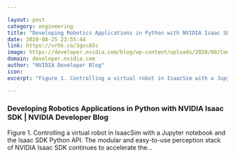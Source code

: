 ```yaml
---

layout: post
category: engineering
title: "Developing Robotics Applications in Python with NVIDIA Isaac SDK"
date: 2020-08-25 23:55:44
link: https://vrhk.co/3gvcA5s
image: https://developer.nvidia.com/blog/wp-content/uploads/2020/08/Controlling-a-virtual-robot-in-IsaacSim.png
domain: developer.nvidia.com
author: "NVIDIA Developer Blog"
icon: 
excerpt: "Figure 1. Controlling a virtual robot in IsaacSim with a Jupyter notebook and the Isaac SDK Python API. The modular and easy-to-use perception stack of NVIDIA Isaac SDK continues to accelerate the…"

---
```


### Developing Robotics Applications in Python with NVIDIA Isaac SDK | NVIDIA Developer Blog

Figure 1. Controlling a virtual robot in IsaacSim with a Jupyter notebook and the Isaac SDK Python API. The modular and easy-to-use perception stack of NVIDIA Isaac SDK continues to accelerate the…